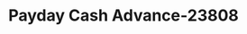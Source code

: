 ---
f_zip-code: 44070
f_state-code: OH
title: Payday Cash Advance-23808
f_phone: 440-779-0080
f_city-only: North Olmsted
f_address: 23575 Lorain Rd North Olmsted
f_location-unique-id: '23808'
slug: payday-cash-advance-23808
updated-on: '2024-05-30T13:46:58.046Z'
created-on: '2024-05-30T13:36:59.803Z'
published-on: '2024-05-30T13:54:32.469Z'
f_city-state: cms/city/north-olmsted-oh.md
f_company: cms/company/payday-cash-advance.md
f_state: cms/state/ohio.md
layout: '[payday-loan].html'
tags: payday-loan
---